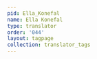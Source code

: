 ```yaml
---
pid: Ella_Konefal
name: Ella Konefal
type: translator
order: '044'
layout: tagpage
collection: translator_tags
---
```

